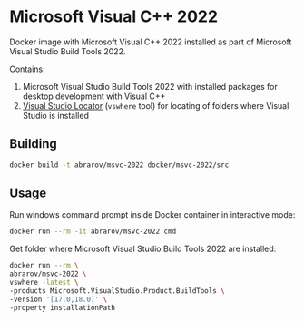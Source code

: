 # Microsoft Visual C++ 2022
 
Docker image with Microsoft Visual C++ 2022 installed as part of Microsoft Visual Studio Build Tools 2022.

Contains:

1. Microsoft Visual Studio Build Tools 2022 with installed packages for desktop development with Visual C++
1. [Visual Studio Locator](https://github.com/Microsoft/vswhere) (`vswhere` tool) for locating of folders where Visual Studio is installed

## Building

```bash
docker build -t abrarov/msvc-2022 docker/msvc-2022/src
```

## Usage

Run windows command prompt inside Docker container in interactive mode:

```bash
docker run --rm -it abrarov/msvc-2022 cmd
```

Get folder where Microsoft Visual Studio Build Tools 2022 are installed:

```bash
docker run --rm \
abrarov/msvc-2022 \
vswhere -latest \
-products Microsoft.VisualStudio.Product.BuildTools \
-version '[17.0,18.0)' \
-property installationPath
```
